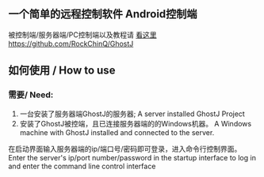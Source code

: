 ## 一个简单的远程控制软件 Android控制端
被控制端/服务器端/PC控制端以及教程请 [看这里https://github.com/RockChinQ/GhostJ](https://github.com/RockChinQ/GhostJ)

## 如何使用 / How to use

### 需要/ Need:
1. 一台安装了服务器端GhostJ的服务器; A server installed GhostJ Project
2. 安装了GhostJ被控端，且已连接服务器端的的Windows机器。 A Windows machine with GhostJ installed and connected to the server.



在启动界面输入服务器端的ip/端口号/密码即可登录，进入命令行控制界面。
Enter the server's ip/port number/password in the startup interface to log in and enter the command line control interface
